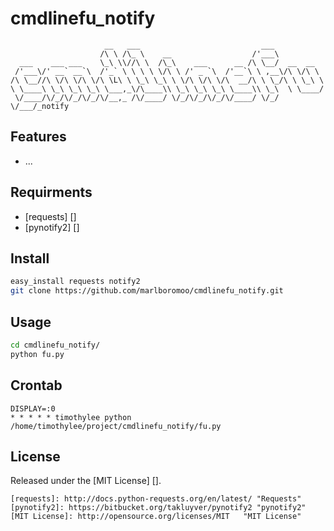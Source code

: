 # cmdlinefu_notify 
```
                     __   ___                           ___           
                    /\ \ /\_ \    __                  /'___\          
  ___    ___ ___    \_\ \\//\ \  /\_\    ___      __ /\ \__/  __  __  
 /'___\/' __` __`\  /'_` \ \ \ \ \/\ \ /' _ `\  /'__`\ \ ,__\/\ \/\ \ 
/\ \__//\ \/\ \/\ \/\ \L\ \ \_\ \_\ \ \/\ \/\ \/\  __/\ \ \_/\ \ \_\ \
\ \____\ \_\ \_\ \_\ \___,_\/\____\\ \_\ \_\ \_\ \____\\ \_\  \ \____/
 \/____/\/_/\/_/\/_/\/__,_ /\/____/ \/_/\/_/\/_/\/____/ \/_/   \/___/_notify

```

## Features
 - ...

## Requirments
 - [requests] []
 - [pynotify2] []

## Install
```sh
easy_install requests notify2
git clone https://github.com/marlboromoo/cmdlinefu_notify.git
```

## Usage
```sh
cd cmdlinefu_notify/
python fu.py
```

## Crontab
```
DISPLAY=:0
* * * * * timothylee python /home/timothylee/project/cmdlinefu_notify/fu.py
```

## License
Released under the [MIT License] [].

    [requests]: http://docs.python-requests.org/en/latest/ "Requests"
    [pynotify2]: https://bitbucket.org/takluyver/pynotify2 "pynotify2"
    [MIT License]: http://opensource.org/licenses/MIT   "MIT License"


